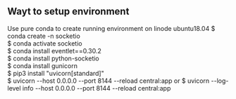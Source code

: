 ## Wayt to setup environment  
Use pure conda to create running environment on linode ubuntu18.04 
$ conda create -n socketio   
$ conda activate socketio   
$ conda install eventlet==0.30.2  
$ conda install python-socketio  
$ conda install gunicorn  
$ pip3 install "uvicorn[standard]"    
$ uvicorn --host 0.0.0.0 --port 8144 --reload central:app
or
$ uvicorn --log-level info --host 0.0.0.0 --port 8144 --reload central:app
